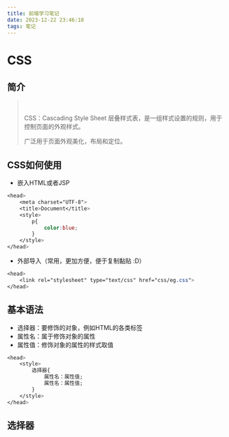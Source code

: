 ```yaml
---
title: 前端学习笔记
date: 2023-12-22 23:46:18
tags: 笔记
---
```


# CSS

## 	简介

> ​	
>
> CSS：Cascading Style Sheet 层叠样式表，是一组样式设置的规则，用于控制页面的外观样式。
>
> 广泛用于页面外观美化，布局和定位。

## CSS如何使用

* 嵌入HTML或者JSP

```css
<head>
	<meta charset="UTF-8">
	<title>Document</title>
	<style>
		p{
			color:blue;
		}
	</style>
</head>
```



* 外部导入（常用，更加方便，便于复制黏贴 :D）

```css
<head>
	<link rel="stylesheet" type="text/css" href="css/eg.css"> 
</head>
```

## 	基本语法

* 选择器：要修饰的对象，例如HTML的各类标签
* 属性名：属于修饰对象的属性
* 属性值：修饰对象的属性的样式取值

```css
<head>
	<style>
		选择器{
			属性名：属性值;
			属性名：属性值;
		}
	</style>
</head>
```

## 选择器

